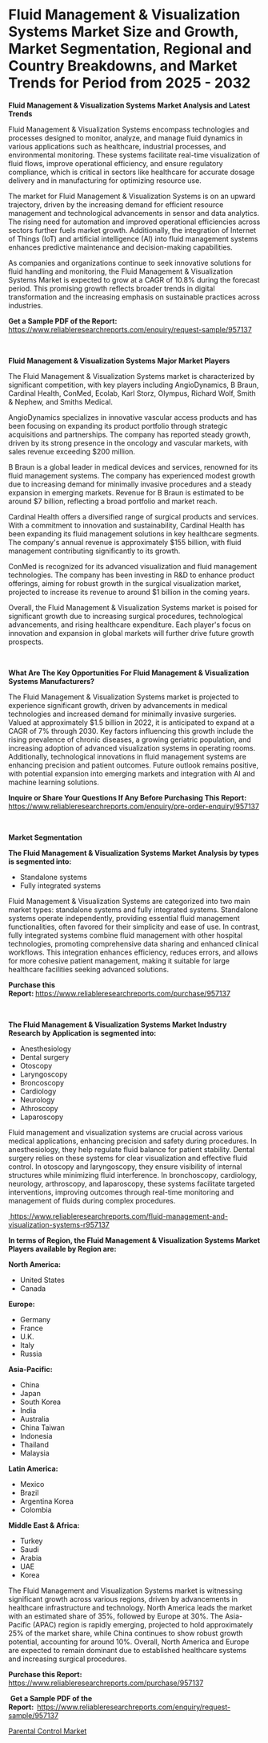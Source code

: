 <p><h1>Fluid Management & Visualization Systems Market Size and Growth, Market Segmentation, Regional and Country Breakdowns, and Market Trends for Period from 2025 -  2032</h1></p><p><strong>Fluid Management & Visualization Systems Market Analysis and Latest Trends</strong></p>
<p><p>Fluid Management & Visualization Systems encompass technologies and processes designed to monitor, analyze, and manage fluid dynamics in various applications such as healthcare, industrial processes, and environmental monitoring. These systems facilitate real-time visualization of fluid flows, improve operational efficiency, and ensure regulatory compliance, which is critical in sectors like healthcare for accurate dosage delivery and in manufacturing for optimizing resource use.</p><p>The market for Fluid Management & Visualization Systems is on an upward trajectory, driven by the increasing demand for efficient resource management and technological advancements in sensor and data analytics. The rising need for automation and improved operational efficiencies across sectors further fuels market growth. Additionally, the integration of Internet of Things (IoT) and artificial intelligence (AI) into fluid management systems enhances predictive maintenance and decision-making capabilities. </p><p>As companies and organizations continue to seek innovative solutions for fluid handling and monitoring, the Fluid Management & Visualization Systems Market is expected to grow at a CAGR of 10.8% during the forecast period. This promising growth reflects broader trends in digital transformation and the increasing emphasis on sustainable practices across industries.</p></p>
<p><strong>Get a Sample PDF of the Report:&nbsp;</strong> <a href="https://www.reliableresearchreports.com/enquiry/request-sample/957137?utm_campaign=2960&utm_medium=2&utm_source=Github&utm_content=ia&utm_term=09032025&utm_id=fluid-management-visualization-systems">https://www.reliableresearchreports.com/enquiry/request-sample/957137</a></p>
<p>&nbsp;</p>
<p><strong>Fluid Management & Visualization Systems Major Market Players</strong></p>
<p><p>The Fluid Management & Visualization Systems market is characterized by significant competition, with key players including AngioDynamics, B Braun, Cardinal Health, ConMed, Ecolab, Karl Storz, Olympus, Richard Wolf, Smith & Nephew, and Smiths Medical. </p><p>AngioDynamics specializes in innovative vascular access products and has been focusing on expanding its product portfolio through strategic acquisitions and partnerships. The company has reported steady growth, driven by its strong presence in the oncology and vascular markets, with sales revenue exceeding $200 million.</p><p>B Braun is a global leader in medical devices and services, renowned for its fluid management systems. The company has experienced modest growth due to increasing demand for minimally invasive procedures and a steady expansion in emerging markets. Revenue for B Braun is estimated to be around $7 billion, reflecting a broad portfolio and market reach.</p><p>Cardinal Health offers a diversified range of surgical products and services. With a commitment to innovation and sustainability, Cardinal Health has been expanding its fluid management solutions in key healthcare segments. The company's annual revenue is approximately $155 billion, with fluid management contributing significantly to its growth.</p><p>ConMed is recognized for its advanced visualization and fluid management technologies. The company has been investing in R&D to enhance product offerings, aiming for robust growth in the surgical visualization market, projected to increase its revenue to around $1 billion in the coming years.</p><p>Overall, the Fluid Management & Visualization Systems market is poised for significant growth due to increasing surgical procedures, technological advancements, and rising healthcare expenditure. Each player's focus on innovation and expansion in global markets will further drive future growth prospects.</p></p>
<p>&nbsp;</p>
<p><strong>What Are The Key Opportunities For Fluid Management & Visualization Systems Manufacturers?</strong></p>
<p><p>The Fluid Management & Visualization Systems market is projected to experience significant growth, driven by advancements in medical technologies and increased demand for minimally invasive surgeries. Valued at approximately $1.5 billion in 2022, it is anticipated to expand at a CAGR of 7% through 2030. Key factors influencing this growth include the rising prevalence of chronic diseases, a growing geriatric population, and increasing adoption of advanced visualization systems in operating rooms. Additionally, technological innovations in fluid management systems are enhancing precision and patient outcomes. Future outlook remains positive, with potential expansion into emerging markets and integration with AI and machine learning solutions.</p></p>
<p><strong>Inquire or Share Your Questions If Any Before Purchasing This Report:</strong> <a href="https://www.reliableresearchreports.com/enquiry/pre-order-enquiry/957137?utm_campaign=2960&utm_medium=2&utm_source=Github&utm_content=ia&utm_term=09032025&utm_id=fluid-management-visualization-systems">https://www.reliableresearchreports.com/enquiry/pre-order-enquiry/957137</a></p>
<p>&nbsp;</p>
<p><strong>Market Segmentation</strong></p>
<p><strong>The Fluid Management & Visualization Systems Market Analysis by types is segmented into:</strong></p>
<p><ul><li>Standalone systems</li><li>Fully integrated systems</li></ul></p>
<p><p>Fluid Management & Visualization Systems are categorized into two main market types: standalone systems and fully integrated systems. Standalone systems operate independently, providing essential fluid management functionalities, often favored for their simplicity and ease of use. In contrast, fully integrated systems combine fluid management with other hospital technologies, promoting comprehensive data sharing and enhanced clinical workflows. This integration enhances efficiency, reduces errors, and allows for more cohesive patient management, making it suitable for large healthcare facilities seeking advanced solutions.</p></p>
<p><strong>Purchase this Report:&nbsp;</strong><a href="https://www.reliableresearchreports.com/purchase/957137?utm_campaign=2960&utm_medium=2&utm_source=Github&utm_content=ia&utm_term=09032025&utm_id=fluid-management-visualization-systems">https://www.reliableresearchreports.com/purchase/957137</a></p>
<p>&nbsp;</p>
<p><strong>The Fluid Management & Visualization Systems Market Industry Research by Application is segmented into:</strong></p>
<p><ul><li>Anesthesiology</li><li>Dental surgery</li><li>Otoscopy</li><li>Laryngoscopy</li><li>Broncoscopy</li><li>Cardiology</li><li>Neurology</li><li>Athroscopy</li><li>Laparoscopy</li></ul></p>
<p><p>Fluid management and visualization systems are crucial across various medical applications, enhancing precision and safety during procedures. In anesthesiology, they help regulate fluid balance for patient stability. Dental surgery relies on these systems for clear visualization and effective fluid control. In otoscopy and laryngoscopy, they ensure visibility of internal structures while minimizing fluid interference. In bronchoscopy, cardiology, neurology, arthroscopy, and laparoscopy, these systems facilitate targeted interventions, improving outcomes through real-time monitoring and management of fluids during complex procedures.</p></p>
<p><a href="https://www.reliableresearchreports.com/fluid-management-and-visualization-systems-r957137?utm_campaign=2960&utm_medium=2&utm_source=Github&utm_content=ia&utm_term=09032025&utm_id=fluid-management-visualization-systems">&nbsp;https://www.reliableresearchreports.com/fluid-management-and-visualization-systems-r957137</a></p>
<p><strong>In terms of Region, the Fluid Management & Visualization Systems Market Players available by Region are:</strong></p>
<p>
    <p> <strong> North America: </strong>
        <ul>
            <li>United States</li>
            <li>Canada</li>
        </ul>
        </p> 
    <p> <strong> Europe: </strong>
        <ul>
            <li>Germany</li>
            <li>France</li>
            <li>U.K.</li>
            <li>Italy</li>
            <li>Russia</li>
        </ul>
        </p> 
    <p> <strong> Asia-Pacific: </strong>
        <ul>
            <li>China</li>
            <li>Japan</li>
            <li>South Korea</li>
            <li>India</li>
            <li>Australia</li>
            <li>China Taiwan</li>
            <li>Indonesia</li>
            <li>Thailand</li>
            <li>Malaysia</li>
        </ul>
        </p> 
    <p> <strong> Latin America: </strong>
        <ul>
            <li>Mexico</li>
            <li>Brazil</li>
            <li>Argentina Korea</li>
            <li>Colombia</li>
        </ul>
        </p> 
    <p> <strong> Middle East & Africa: </strong>
        <ul>
            <li>Turkey</li>
            <li>Saudi</li>
            <li>Arabia</li>
            <li>UAE</li>
            <li>Korea</li>
        </ul>
    </p>
    </p>
<p><p>The Fluid Management and Visualization Systems market is witnessing significant growth across various regions, driven by advancements in healthcare infrastructure and technology. North America leads the market with an estimated share of 35%, followed by Europe at 30%. The Asia-Pacific (APAC) region is rapidly emerging, projected to hold approximately 25% of the market share, while China continues to show robust growth potential, accounting for around 10%. Overall, North America and Europe are expected to remain dominant due to established healthcare systems and increasing surgical procedures.</p></p>
<p><strong>Purchase this Report: </strong><a href="https://www.reliableresearchreports.com/purchase/957137?utm_campaign=2960&utm_medium=2&utm_source=Github&utm_content=ia&utm_term=09032025&utm_id=fluid-management-visualization-systems">https://www.reliableresearchreports.com/purchase/957137</a></p>
<p>&nbsp;<strong>Get a Sample PDF of the Report:&nbsp;&nbsp;</strong><a href="https://www.reliableresearchreports.com/enquiry/request-sample/957137?utm_campaign=2960&utm_medium=2&utm_source=Github&utm_content=ia&utm_term=09032025&utm_id=fluid-management-visualization-systems">https://www.reliableresearchreports.com/enquiry/request-sample/957137</a></p>
<p><strong></strong></p>
<p><p><a href="https://github.com/chikenmhamdi/Market-Research-Report-List-1/blob/main/parental-control-market.md?utm_campaign=2960&utm_medium=2&utm_source=Github&utm_content=ia&utm_term=09032025&utm_id=fluid-management-visualization-systems">Parental Control Market</a></p></p>